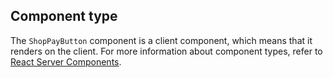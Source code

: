 ## Component type

The `ShopPayButton` component is a client component, which means that it renders on the client. For more information about component types, refer to [React Server Components](/api/hydrogen/framework/react-server-components).

